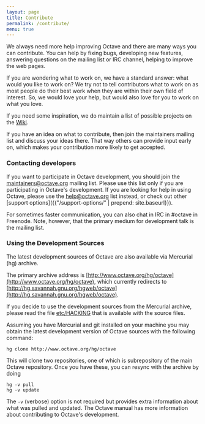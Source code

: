 ```yaml
---
layout: page
title: Contribute
permalink: /contribute/
menu: true
---
```


We always need more help improving Octave and there are many ways you can contribute. You can help by fixing bugs, developing new features, answering questions on the mailing list or IRC channel, helping to improve the web pages.

If you are wondering what to work on, we have a standard answer: what would you like to work on? We try not to tell contributors what to work on as most people do their best work when they are within their own field of interest. So, we would love your help, but would also love for you to work on what you love.

If you need some inspiration, we do maintain a list of possible projects on the [Wiki](http://www.octave.org/wiki/Projects).

If you have an idea on what to contribute, then join the maintainers mailing list and discuss your ideas there. That way others can provide input early on, which makes your contribution more likely to get accepted.

### Contacting developers

If you want to participate in Octave development, you should join the [maintainers@octave.org](https://lists.gnu.org/mailman/listinfo/octave-maintainers) mailing list. Please use this list only if you are participating in Octave's development. If you are looking for help in using Octave, please use the [help@octave.org](https://lists.gnu.org/mailman/listinfo/help-octave) list instead, or check out other [support options]({{"/support-options/" | prepend: site.baseurl}}).

For sometimes faster communication, you can also chat in IRC in #octave in Freenode. Note, however, that the primary medium for development talk is the mailing list.

### Using the Development Sources

The latest development sources of Octave are also available via Mercurial (hg) archive.

The primary archive address is [http://www.octave.org/hg/octave](http://www.octave.org/hg/octave), which currently redirects to [http://hg.savannah.gnu.org/hgweb/octave](http://hg.savannah.gnu.org/hgweb/octave).

If you decide to use the development sources from the Mercurial archive, please read the file [etc/HACKING](http://www.octave.org/hg/octave/file/tip/etc/HACKING) that is available with the source files.

Assuming you have Mercurial and git installed on your machine you may obtain the latest development version of Octave sources with the following command:

    hg clone http://www.octave.org/hg/octave
    
This will clone two repositories, one of which is subrepository of the main Octave repository. Once you have these, you can resync with the archive by doing
    
    hg -v pull
    hg -v update
    
The `-v` (verbose) option is not required but provides extra information about what was pulled and updated. The Octave manual has more information about contributing to Octave's development.

